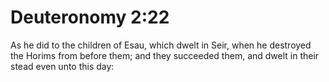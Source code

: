 # Deuteronomy 2:22

As he did to the children of Esau, which dwelt in Seir, when he destroyed the Horims from before them; and they succeeded them, and dwelt in their stead even unto this day: